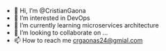- 👋 Hi, I’m @CristianGaona
- 👀 I’m interested in DevOps
- 🌱 I’m currently learning microservices architecture
- 💞️ I’m looking to collaborate on ...
- 📫 How to reach me crgaonas24@gmial.com 

<!---
CristianGaona/CristianGaona is a ✨ special ✨ repository because its `README.md` (this file) appears on your GitHub profile.
You can click the Preview link to take a look at your changes.
--->
